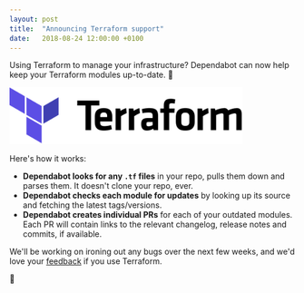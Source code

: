 ```yaml
---
layout: post
title:  "Announcing Terraform support"
date:   2018-08-24 12:00:00 +0100
---
```


Using Terraform to manage your infrastructure? Dependabot can now help keep
your Terraform modules up-to-date. 🎉

<p class="image-medium">
  <img src="images/terraform-logo.svg" alt="Terraform logo" height="100px" />
</p>

Here's how it works:
- **Dependabot looks for any `.tf` files** in your repo, pulls
  them down and parses them. It doesn't clone your repo, ever.
- **Dependabot checks each module for updates** by looking up its source
  and fetching the latest tags/versions.
- **Dependabot creates individual PRs** for each of your outdated modules.
  Each PR will contain links to the relevant changelog, release notes and
  commits, if available.

We'll be working on ironing out any bugs over the next few weeks, and we'd love
your [feedback][feedback-link] if you use Terraform.

🤖

[feedback-link]: https://github.com/dependabot/feedback/issues
